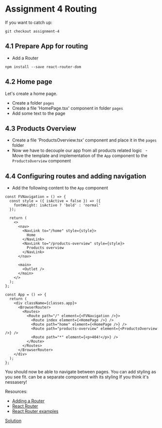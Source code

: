 # Assignment 4 Routing

If you want to catch up:

```
git checkout assignment-4
```

## 4.1 Prepare App for routing

- Add a Router

```
npm install --save react-router-dom
```

## 4.2 Home page

Let's create a home page.

- Create a folder `pages`
- Create a file 'HomePage.tsx' component in folder `pages`
- Add some text to the page

## 4.3 Products Overview

- Create a file 'ProductsOverview.tsx' component and place it in the `pages` folder
- Now we have to decouple our app from all products related logic
  - Move the template and implementation of the `App` component to the `ProductsOverview` component

## 4.4 Configuring routes and adding navigation

- Add the following content to the `App` component

```tsx
const FVNavigation = () => {
  const style = ({ isActive = false }) => ({
    fontWeight: isActive ? 'bold' : 'normal'
  });

  return (
    <>
      <nav>
        <NavLink to="/home" style={style}>
          Home
        </NavLink>
        <NavLink to="/products-overview" style={style}>
          Products overview
        </NavLink>
      </nav>

      <main>
        <Outlet />
      </main>
    </>
  );
};

const App = () => {
  return (
    <div className={classes.app}>
      <BrowserRouter>
        <Routes>
          <Route path="/" element={<FVNavigation />}>
            <Route index element={<HomePage />} />
            <Route path="home" element={<HomePage />} />
            <Route path="products-overview" element={<ProductsOverview />} />
            <Route path="*" element={<p>404!</p>} />
          </Route>
        </Routes>
      </BrowserRouter>
    </div>
  );
};
```

You should now be able to navigate between pages.
You can add styling as you see fit.
<FVNavigation /> can be a separate component with its styling If you think it's nessasery!

Resources:

- [Adding a Router](https://create-react-app.dev/docs/adding-a-router/)
- [React Router](https://reactrouter.com/en/6.6.1)
- [React Router examples](https://reactrouter.com/en/6.6.1/start/examples#examples)

[Solution](https://github.com/FrontValue/react-training/compare/assignment-4...assignment-5)
